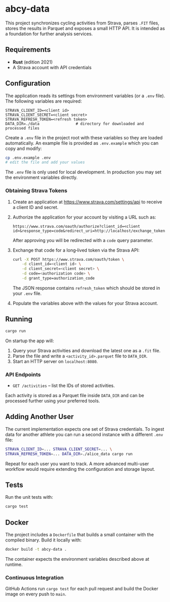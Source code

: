 # abcy-data

This project synchronizes cycling activities from Strava, parses `.FIT` files, stores the results in Parquet and exposes a small HTTP API. It is intended as a foundation for further analysis services.

## Requirements

- **Rust** (edition 2021)
- A Strava account with API credentials

## Configuration

The application reads its settings from environment variables (or a `.env` file). The following variables are required:

```
STRAVA_CLIENT_ID=<client id>
STRAVA_CLIENT_SECRET=<client secret>
STRAVA_REFRESH_TOKEN=<refresh token>
DATA_DIR=./data                # directory for downloaded and processed files
```

Create a `.env` file in the project root with these variables so they are loaded automatically. An example file is provided as `.env.example` which you can copy and modify:

```bash
cp .env.example .env
# edit the file and add your values
```

The `.env` file is only used for local development. In production you may set the environment variables directly.

### Obtaining Strava Tokens

1. Create an application at <https://www.strava.com/settings/api> to receive a client ID and secret.
2. Authorize the application for your account by visiting a URL such as:

   ```text
   https://www.strava.com/oauth/authorize?client_id=<client id>&response_type=code&redirect_uri=http://localhost/exchange_token&approval_prompt=force&scope=activity:read_all
   ```

   After approving you will be redirected with a `code` query parameter.
3. Exchange that code for a long‑lived token via the Strava API:

   ```bash
   curl -X POST https://www.strava.com/oauth/token \
       -d client_id=<client id> \
       -d client_secret=<client secret> \
       -d code=<authorization code> \
       -d grant_type=authorization_code
   ```

   The JSON response contains `refresh_token` which should be stored in your `.env` file.
4. Populate the variables above with the values for your Strava account.

## Running

```bash
cargo run
```

On startup the app will:

1. Query your Strava activities and download the latest one as a `.fit` file.
2. Parse the file and write a `<activity_id>.parquet` file to `DATA_DIR`.
3. Start an HTTP server on `localhost:8080`.

### API Endpoints

- `GET /activities` – list the IDs of stored activities.

Each activity is stored as a Parquet file inside `DATA_DIR` and can be processed further using your preferred tools.

## Adding Another User

The current implementation expects one set of Strava credentials. To ingest data for another athlete you can run a second instance with a different `.env` file:

```bash
STRAVA_CLIENT_ID=... STRAVA_CLIENT_SECRET=... \
STRAVA_REFRESH_TOKEN=... DATA_DIR=./alice_data cargo run
```

Repeat for each user you want to track. A more advanced multi-user workflow would require extending the configuration and storage layout.

## Tests

Run the unit tests with:

```bash
cargo test
```

## Docker

The project includes a `Dockerfile` that builds a small container with the compiled binary. Build it locally with:

```bash
docker build -t abcy-data .
```

The container expects the environment variables described above at runtime.

### Continuous Integration

GitHub Actions run `cargo test` for each pull request and build the Docker image on every push to `main`.

